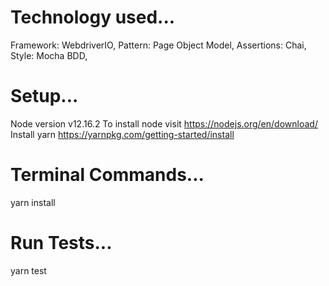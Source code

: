 # Technology used...
Framework: WebdriverIO, 
Pattern: Page Object Model,
Assertions: Chai,
Style: Mocha BDD,

# Setup...
Node version v12.16.2
To install node visit https://nodejs.org/en/download/
Install yarn https://yarnpkg.com/getting-started/install

# Terminal Commands...
yarn install

# Run Tests...
yarn test


